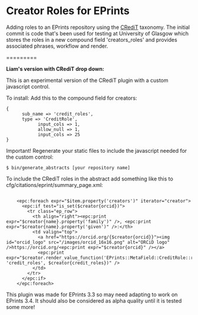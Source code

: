 # Creator Roles for EPrints
Adding roles to an EPrints repository using the [CRediT](https://www.casrai.org/credit.html) taxonomy.
The initial commit is code that's been used for testing at University of Glasgow which stores the roles in a new compound field 'creators_roles' and provides associated phrases, workflow and render.

=========

**Liam's version with CRediT drop down:**

This is an experimental version of the CRediT plugin with a custom javascript control.

To install:
Add this to the compound field for creators:

```
{
      sub_name => 'credit_roles',
      type => 'CreditRole',
			input_cols => 1,
			allow_null => 1,
			input_cols => 25
}
```

Important! Regenerate your static files to include the javascript needed for the custom control:
```
$ bin/generate_abstracts [your repository name]
```

To include the CRediT roles in the abstract add something like this to cfg/citations/eprint/summary_page.xml:
```

    <epc:foreach expr="$item.property('creators')" iterator="creator">
      <epc:if test="is_set($creator{orcid})">
        <tr class="ep_row">
          <th align="right"><epc:print expr="$creator{name}.property('family')" />, <epc:print expr="$creator{name}.property('given')" />:</th>
          <td valign="top">
            <a href="https://orcid.org/{$creator{orcid}}"><img id="orcid_logo" src="/images/orcid_16x16.png" alt="ORCiD logo" />https://orcid.org/<epc:print expr="$creator{orcid}" /></a>  
            <epc:print expr="$creator.render_value_function('EPrints::MetaField::CreditRole::render_value_function', 'credit_roles', $creator{credit_roles})" />
          </td>
        </tr>
      </epc:if>
    </epc:foreach>
```

This plugin was made for EPrints 3.3 so may need adapting to work on EPrints 3.4. It should also be considered as alpha quality until it is tested some more!



